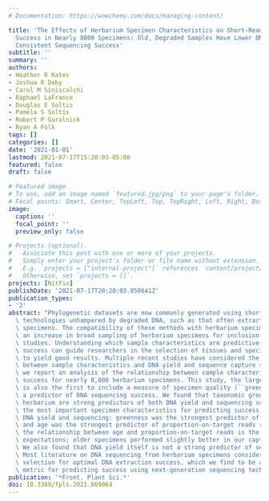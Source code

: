 ```yaml
---
# Documentation: https://wowchemy.com/docs/managing-content/

title: 'The Effects of Herbarium Specimen Characteristics on Short-Read NGS Sequencing
  Success in Nearly 8000 Specimens: Old, Degraded Samples Have Lower DNA Yields but
  Consistent Sequencing Success'
subtitle: ''
summary: ''
authors:
- Heather R Kates
- Joshua R Doby
- Carol M Siniscalchi
- Raphael LaFrance
- Douglas E Soltis
- Pamela S Soltis
- Robert P Guralnick
- Ryan A Folk
tags: []
categories: []
date: '2021-01-01'
lastmod: 2021-07-17T15:20:03-05:00
featured: false
draft: false

# Featured image
# To use, add an image named `featured.jpg/png` to your page's folder.
# Focal points: Smart, Center, TopLeft, Top, TopRight, Left, Right, BottomLeft, Bottom, BottomRight.
image:
  caption: ''
  focal_point: ''
  preview_only: false

# Projects (optional).
#   Associate this post with one or more of your projects.
#   Simply enter your project's folder or file name without extension.
#   E.g. `projects = ["internal-project"]` references `content/project/deep-learning/index.md`.
#   Otherwise, set `projects = []`.
projects: [NitFix]
publishDate: '2021-07-17T20:20:03.050641Z'
publication_types:
- '2'
abstract: "Phylogenetic datasets are now commonly generated using short-read sequencing\
  \ technologies unhampered by degraded DNA, such as that often extracted from herbarium\
  \ specimens. The compatibility of these methods with herbarium specimens has precipitated\
  \ an increase in broad sampling of herbarium specimens for inclusion in phylogenetic\
  \ studies. Understanding which sample characteristics are predictive of sequencing\
  \ success can guide researchers in the selection of tissues and specimens most likely\
  \ to yield good results. Multiple recent studies have considered the relationship\
  \ between sample characteristics and DNA yield and sequence capture success. Here\
  \ we report an analysis of the relationship between sample characteristics and sequencing\
  \ success for nearly 8,000 herbarium specimens. This study, the largest of its kind,\
  \ is also the first to include a measure of specimen quality (``greenness'') as\
  \ a predictor of DNA sequencing success. We found that taxonomic group and source\
  \ herbarium are strong predictors of both DNA yield and sequencing success and that\
  \ the most important specimen characteristics for predicting success differ for\
  \ DNA yield and sequencing: greenness was the strongest predictor of DNA yield,\
  \ and age was the strongest predictor of proportion-on-target reads recovered. Surprisingly,\
  \ the relationship between age and proportion-on-target reads is the inverse of\
  \ expectations; older specimens performed slightly better in our capture-based protocols.\
  \ We also found that DNA yield itself is not a strong predictor of sequencing success.\
  \ Most literature on DNA sequencing from herbarium specimens considers specimen\
  \ selection for optimal DNA extraction success, which we find to be an inappropriate\
  \ metric for predicting success using next-generation sequencing technologies."
publication: '*Front. Plant Sci.*'
doi: 10.3389/fpls.2021.669064
---
```

